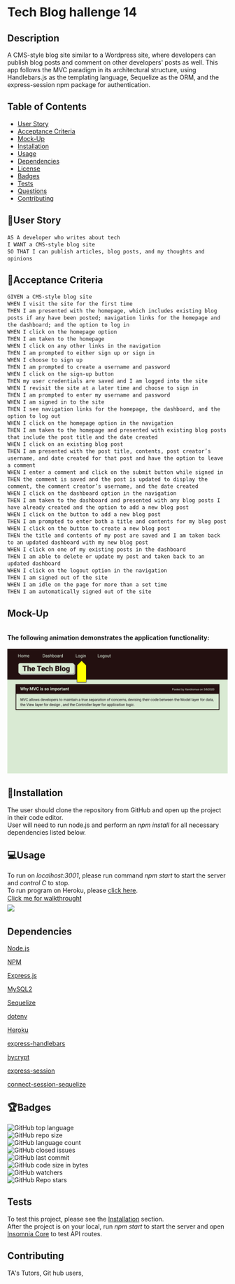 # Tech Blog hallenge 14


## Description 
A CMS-style blog site similar to a Wordpress site, where developers can publish blog posts and comment on other developers' posts as well. This app follows the MVC paradigm in its architectural structure, using Handlebars.js as the templating language, Sequelize as the ORM, and the express-session npm package for authentication.


## Table of Contents

* [User Story](#user-story)
* [Acceptance Criteria](#acceptance-criteria)
* [Mock-Up](#mock-up)
* [Installation](#installation)
* [Usage](#usage)
* [Dependencies](#dependencies)
* [License](#license)
* [Badges](#badges)
* [Tests](#tests)
* [Questions](#questions)
* [Contributing](#contributing)


## 🧠User Story
```
AS A developer who writes about tech
I WANT a CMS-style blog site
SO THAT I can publish articles, blog posts, and my thoughts and opinions
```


## 🧩Acceptance Criteria
```
GIVEN a CMS-style blog site
WHEN I visit the site for the first time
THEN I am presented with the homepage, which includes existing blog posts if any have been posted; navigation links for the homepage and the dashboard; and the option to log in
WHEN I click on the homepage option
THEN I am taken to the homepage
WHEN I click on any other links in the navigation
THEN I am prompted to either sign up or sign in
WHEN I choose to sign up
THEN I am prompted to create a username and password
WHEN I click on the sign-up button
THEN my user credentials are saved and I am logged into the site
WHEN I revisit the site at a later time and choose to sign in
THEN I am prompted to enter my username and password
WHEN I am signed in to the site
THEN I see navigation links for the homepage, the dashboard, and the option to log out
WHEN I click on the homepage option in the navigation
THEN I am taken to the homepage and presented with existing blog posts that include the post title and the date created
WHEN I click on an existing blog post
THEN I am presented with the post title, contents, post creator’s username, and date created for that post and have the option to leave a comment
WHEN I enter a comment and click on the submit button while signed in
THEN the comment is saved and the post is updated to display the comment, the comment creator’s username, and the date created
WHEN I click on the dashboard option in the navigation
THEN I am taken to the dashboard and presented with any blog posts I have already created and the option to add a new blog post
WHEN I click on the button to add a new blog post
THEN I am prompted to enter both a title and contents for my blog post
WHEN I click on the button to create a new blog post
THEN the title and contents of my post are saved and I am taken back to an updated dashboard with my new blog post
WHEN I click on one of my existing posts in the dashboard
THEN I am able to delete or update my post and taken back to an updated dashboard
WHEN I click on the logout option in the navigation
THEN I am signed out of the site
WHEN I am idle on the page for more than a set time
THEN I am automatically signed out of the site 
```


## Mock-Up
<br>**The following animation demonstrates the application functionality:**</br>
<br>![](assets/mock-up.gif)</br>


## 🔌Installation

The user should clone the repository from GitHub and open up the project in their code editor.
<br>User will need to run node.js and perform an _npm install_ for all necessary dependencies listed below.</br>


## 💻Usage 
To run on _localhost:3001_, please run command _npm start_ to start the server and _control C_ to stop.
<br>To run program on Heroku, please [click here](https://damp-beach-37387.herokuapp.com/).</br>
[Click me for walkthrough❗️](https://drive.google.com/file/d/1r1HfNW2eTT6yNOtebrMdx-Sk-RCgTDo1/view)
<br>![](assets/example.gif)</br>


## Dependencies
<p><a href="https://nodejs.org/">Node.js</a></p>
<p><a href="https://www.npmjs.com/">NPM</a></p>
<p><a href="https://www.npmjs.com/package/express">Express.js</a></p>
<p><a href="https://www.npmjs.com/package/mysql2">MySQL2</a></p>
<p><a href="https://www.npmjs.com/package/sequelize">Sequelize</a></p>
<p><a href="https://www.npmjs.com/package/dotenv">dotenv</a></p>
<p><a href="https://heroku.com/">Heroku</a></p>
<p><a href="https://www.npmjs.com/package/express-handlebars">express-handlebars</a></p>
<p><a href="https://www.npmjs.com/package/bcrypt">bycrypt</a></p>
<p><a href="https://www.npmjs.com/package/express-session">express-session</a></p>
<p><a href="https://www.npmjs.com/package/connect-session-sequelize">connect-session-sequelize</a></p>


## 🏆Badges

![GitHub top language](https://img.shields.io/github/languages/top/tpgent01/e-commerce-back-end?color=red&style=plastic)
<br>![GitHub repo size](https://img.shields.io/github/repo-size/tpgent01/e-commerce-back-end?color=orange&style=plastic)</br>
![GitHub language count](https://img.shields.io/github/languages/count/tpgent01/e-commerce-back-end?color=yellow&style=plastic)
<br>![GitHub closed issues](https://img.shields.io/github/issues-closed/tpgent01/e-commerce-back-end?color=brightgreen&style=plastic)</br>
![GitHub last commit](https://img.shields.io/github/last-commit/tpgent01/e-commerce-back-end?color=blueviolet&style=plastic)
<br>![GitHub code size in bytes](https://img.shields.io/github/languages/code-size/tpgent01/e-commerce-back-end?color=ff69b4&style=plastic)</br>
![GitHub watchers](https://img.shields.io/github/watchers/tpgent01/e-commerce-back-end?style=social)
<br>![GitHub Repo stars](https://img.shields.io/github/stars/tpgent01/e-commerce-back-end?style=social)</br>



## Tests

To test this project, please see the [Installation](#installation) section.
<br>After the project is on your local, run _npm start_ to start the server and open [Insomnia Core](https://insomnia.rest/products/insomnia) to test API routes.</br>



## Contributing

TA's Tutors, Git hub users, 

